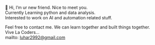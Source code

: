 👋 Hi, I’m ur new friend. Nice to meet you.</br> 
Currently Learning python and data analysis.</br>
Interested to work on AI and automation related stuff.</br> 

Feel free to contact me.  We can learn together and built things together.</br>
Vive La Coders...
</br>
mailto: luhar2992@gmail.com
<!---
Rahul8991/Rahul8991 is a ✨ special ✨ repository because its `README.md` (this file) appears on your GitHub profile.
You can click the Preview link to take a look at your changes.
--->
